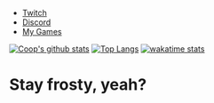 - [Twitch](https://www.twitch.tv/webbby_)
- [Discord](https://discord.gg/s434mDx)
- [My Games](https://cooper-s-games.github.io/)

[![Coop's github stats](https://github-readme-stats.vercel.app/api?username=CoopJax&show_icons=true&layout=compact&theme=nord)](https://github.com/anuraghazra/github-readme-stats)
[![Top Langs](https://github-readme-stats.vercel.app/api/top-langs/?username=CoopJax&layout=compact&theme=nord)](https://github.com/anuraghazra/github-readme-stats)
[![wakatime stats](https://github-readme-stats.vercel.app/api/wakatime?username=webby&theme=nord)](https://github.com/anuraghazra/github-readme-stats)
# Stay frosty, yeah?
